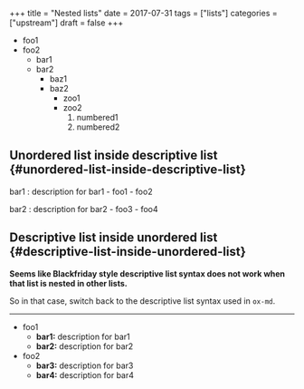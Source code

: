+++
title = "Nested lists"
date = 2017-07-31
tags = ["lists"]
categories = ["upstream"]
draft = false
+++

-   foo1
-   foo2
    -   bar1
    -   bar2
        -   baz1
        -   baz2
            -   zoo1
            -   zoo2
                1.  numbered1
                2.  numbered2


## Unordered list inside descriptive list {#unordered-list-inside-descriptive-list}

bar1
: description for bar1
    -   foo1
    -   foo2

bar2
: description for bar2
    -   foo3
    -   foo4


## Descriptive list inside unordered list {#descriptive-list-inside-unordered-list}

**Seems like Blackfriday style descriptive list syntax does not work
when that list is nested in other lists.**

So in that case, switch back to the descriptive list syntax used in
`ox-md`.

---

-   foo1
    -   **bar1:** description for bar1
    -   **bar2:** description for bar2
-   foo2
    -   **bar3:** description for bar3
    -   **bar4:** description for bar4
